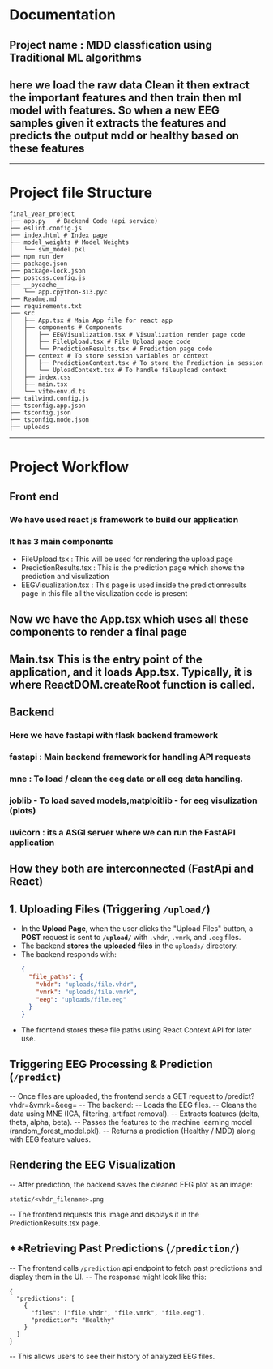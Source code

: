# Documentation
## Project name : MDD classfication using Traditional ML algorithms
## here we load the raw data Clean it then extract the important features and then train then ml model with features. So when a new EEG samples given it extracts the features and predicts the output mdd or healthy based on these features
---
# Project file Structure
```
final_year_project
├── app.py   # Backend Code (api service)
├── eslint.config.js
├── index.html # Index page
├── model_weights # Model Weights
│   └── svm_model.pkl
├── npm_run_dev
├── package.json
├── package-lock.json
├── postcss.config.js
├── __pycache__
│   └── app.cpython-313.pyc
├── Readme.md
├── requirements.txt
├── src
│   ├── App.tsx # Main App file for react app
│   ├── components # Components
│   │   ├── EEGVisualization.tsx # Visualization render page code
│   │   ├── FileUpload.tsx # File Upload page code
│   │   └── PredictionResults.tsx # Prediction page code
│   ├── context # To store session variables or context
│   │   ├── PredictionContext.tsx # To store the Prediction in session 
│   │   └── UploadContext.tsx # To handle fileupload context 
│   ├── index.css
│   ├── main.tsx
│   └── vite-env.d.ts
├── tailwind.config.js
├── tsconfig.app.json
├── tsconfig.json
├── tsconfig.node.json
├── uploads
```
---
# Project Workflow
## **Front end**
### We have used react js framework to build our application
### It has 3 main components 
- FileUpload.tsx : This will be used for rendering the upload page
- PredictionResults.tsx : This is the prediction page which shows the prediction and visulization
- EEGVisualization.tsx : This page is used inside the predictionresults page in this file all the visulization code is present 
## Now we have the App.tsx which uses all these components to render a final page
## Main.tsx This is the entry point of the application, and it loads App.tsx. Typically, it is where ReactDOM.createRoot function is called.

## **Backend**
### Here we have fastapi with flask backend framework
### fastapi : Main backend framework for handling API requests
### mne : To load / clean the eeg data or all eeg data handling.
### joblib - To load saved models,matploitlib - for eeg visulization (plots)
### uvicorn : its a ASGI server where we can run the FastAPI application

## **How they both are interconnected (FastApi and React)**
## **1. Uploading Files (Triggering `/upload/`)**  
- In the **Upload Page**, when the user clicks the "Upload Files" button, a **POST** request is sent to **`/upload/`** with `.vhdr`, `.vmrk`, and `.eeg` files.  
- The backend **stores the uploaded files** in the `uploads/` directory.  
- The backend responds with:  
  ```json
  {
    "file_paths": {
      "vhdr": "uploads/file.vhdr",
      "vmrk": "uploads/file.vmrk",
      "eeg": "uploads/file.eeg"
    }
  }
- The frontend stores these file paths using React Context API for later use.


## **Triggering EEG Processing & Prediction (`/predict`)**
-- Once files are uploaded, the frontend sends a GET request to /predict?vhdr=<path>&vmrk=<path>&eeg=<path>
-- The backend:
    -- Loads the EEG files.
    -- Cleans the data using MNE (ICA, filtering, artifact removal).
    -- Extracts features (delta, theta, alpha, beta).
    -- Passes the features to the machine learning model (random_forest_model.pkl).
    -- Returns a prediction (Healthy / MDD) along with EEG feature values.
## **Rendering the EEG Visualization**
-- After prediction, the backend saves the cleaned EEG plot as an image:
```
static/<vhdr_filename>.png
```
-- The frontend requests this image and displays it in the PredictionResults.tsx page.

## **Retrieving Past Predictions (`/prediction/`)
-- The frontend calls `/prediction` api endpoint to fetch past predictions and display them in the UI.
-- The response might look like this:
```
{
  "predictions": [
    {
      "files": ["file.vhdr", "file.vmrk", "file.eeg"],
      "prediction": "Healthy"
    }
  ]
}
```
-- This allows users to see their history of analyzed EEG files.
